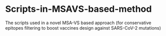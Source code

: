 # Scripts-in-MSAVS-based-method
The scripts used in a novel MSA-VS based approach (for conservative epitopes filtering to boost vaccines design against SARS-CoV-2 mutations)
